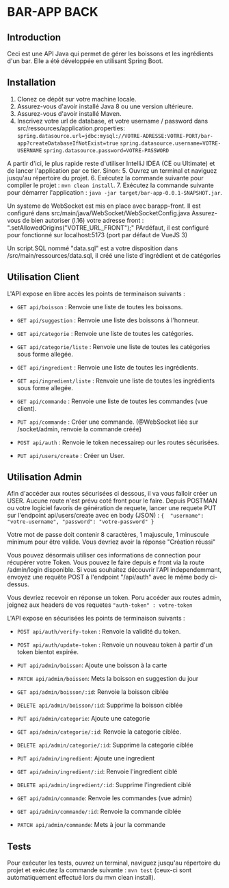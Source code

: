 # BAR-APP BACK

## Introduction

Ceci est une API Java qui permet de gérer les boissons et les ingrédients d'un bar. Elle a été développée en utilisant Spring Boot.

## Installation

1. Clonez ce dépôt sur votre machine locale.
2. Assurez-vous d'avoir installé Java 8 ou une version ultérieure.
3. Assurez-vous d'avoir installé Maven.
4. Inscrivez votre url de database, et votre username / password dans src/ressources/application.properties: 
    `spring.datasource.url=jdbc:mysql://VOTRE-ADRESSE:VOTRE-PORT/bar-app?createDatabaseIfNotExist=true`
    `spring.datasource.username=VOTRE-USERNAME`
    `spring.datasource.password=VOTRE-PASSWORD`

A partir d'ici, le plus rapide reste d'utiliser IntelliJ IDEA (CE ou Ultimate) et de lancer l'application par ce tier. Sinon:
5. Ouvrez un terminal et naviguez jusqu'au répertoire du projet.
6. Exécutez la commande suivante pour compiler le projet : `mvn clean install`.
7. Exécutez la commande suivante pour démarrer l'application : `java -jar target/bar-app-0.0.1-SNAPSHOT.jar`.

Un systeme de WebSocket est mis en place avec barapp-front. Il est configuré dans src/main/java/WebSocket/WebSocketConfig.java
Assurez-vous de bien autoriser (l.16) votre adresse front : ".setAllowedOrigins("VOTRE_URL_FRONT");" PArdéfaut, il est configuré pour fonctionné sur localhost:5173 (port par défaut de VueJS 3)

Un script.SQL nommé "data.sql" est a votre disposition dans /src/main/ressources/data.sql, il créé une liste d'ingrédient et de catégories

## Utilisation Client

L'API expose en libre accès les points de terminaison suivants :

- `GET api/boisson` : Renvoie une liste de toutes les boissons.
- `GET api/suggestion` : Renvoie une liste des boissons à l'honneur.

- `GET api/categorie` : Renvoie une liste de toutes les catégories.
- `GET api/categorie/liste` : Renvoie une liste de toutes les catégories sous forme allegée.

- `GET api/ingredient` : Renvoie une liste de toutes les ingrédients.
- `GET api/ingredient/liste` : Renvoie une liste de toutes les ingrédients sous forme allegée.

- `GET api/commande` : Renvoie une liste de toutes les commandes (vue client).
- `PUT api/commande` : Créer une commande. (@WebSocket liée sur /socket/admin, renvoie la commande créée)

- `POST api/auth` : Renvoie le token necessairep our les routes sécurisées.

- `PUT api/users/create` : Créer un User.


## Utilisation Admin

Afin d'accéder aux routes sécurisées ci dessous, il va vous falloir créer un USER. Aucune route n'est prévu coté front pour le faire. 
Depuis POSTMAN ou votre logiciel favoris de génération de requete, lancer une requete PUT sur l'endpoint api/users/create avec en body (JSON) : 
`{ 
    "username": "votre-username",
    "password": "votre-password"
}`

Votre mot de passe doit contenir 8 caractères, 1 majuscule, 1 minuscule minimum pour être valide.
Vous devriez avoir la réponse "Création réussi"

Vous pouvez désormais utiliser ces informations de connection pour récupérer votre Token. Vous pouvez le faire depuis e front via la route /admin/login disponible. Si vous souhaitez découvrir l'API independemmant, envoyez une requête POST à l'endpoint "/api/auth" avec le même body ci-dessus.

Vous devriez recevoir en réponse un token. Poru accéder aux routes admin, joignez aux headers de vos requetes `"auth-token" : votre-token`

L'API expose en sécurisées les points de terminaison suivants :
- `POST api/auth/verify-token` : Renvoie la validité du token.
- `POST api/auth/update-token` : Renvoie un nouveau token à partir d'un token bientot expirée.

- `PUT api/admin/boisson`: Ajoute une boisson à la carte
- `PATCH api/admin/boisson`: Mets la boisson en suggestion du jour
- `GET api/admin/boisson/:id`: Renvoie la boisson ciblée
- `DELETE api/admin/boisson/:id`: Supprime la boisson ciblée 

- `PUT api/admin/categorie`: Ajoute une categorie
- `GET api/admin/categorie/:id`: Renvoie la categorie ciblée.
- `DELETE api/admin/categorie/:id`: Supprime la categorie ciblée 

- `PUT api/admin/ingredient`: Ajoute une ingredient
- `GET api/admin/ingredient/:id`: Renvoie l'ingredient ciblé
- `DELETE api/admin/ingredient/:id`: Supprime l'ingredient ciblé

- `GET api/admin/commande`: Renvoie les commandes (vue admin)
- `GET api/admin/commande/:id`: Renvoie la commande ciblée
- `PATCH api/admin/commande`: Mets à jour la commande

## Tests

Pour exécuter les tests, ouvrez un terminal, naviguez jusqu'au répertoire du projet et exécutez la commande suivante : `mvn test` (ceux-ci sont automatiquement effectué lors du mvn clean install).

